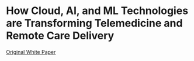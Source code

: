
# How Cloud, AI, and ML Technologies are Transforming Telemedicine and Remote Care Delivery


<a href="https://d1.awsstatic.com/whitepapers/telehealth-meets-cloud.pdf?did=wp_card&trk=wp_card"> Original White Paper </a>
